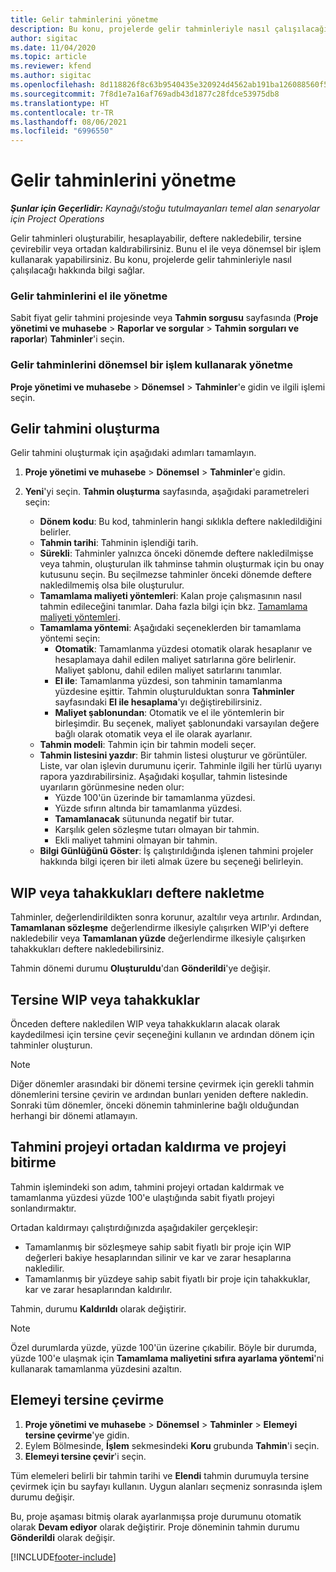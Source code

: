 ```yaml
---
title: Gelir tahminlerini yönetme
description: Bu konu, projelerde gelir tahminleriyle nasıl çalışılacağı hakkında bilgi sağlar.
author: sigitac
ms.date: 11/04/2020
ms.topic: article
ms.reviewer: kfend
ms.author: sigitac
ms.openlocfilehash: 8d118826f8c63b9540435e320924d4562ab191ba126088560f5def1c1ff0b908
ms.sourcegitcommit: 7f8d1e7a16af769adb43d1877c28fdce53975db8
ms.translationtype: HT
ms.contentlocale: tr-TR
ms.lasthandoff: 08/06/2021
ms.locfileid: "6996550"
---
```

# <a name="manage-revenue-estimates"></a>Gelir tahminlerini yönetme

_**Şunlar için Geçerlidir:** Kaynağı/stoğu tutulmayanları temel alan senaryolar için Project Operations_

Gelir tahminleri oluşturabilir, hesaplayabilir, deftere nakledebilir, tersine çevirebilir veya ortadan kaldırabilirsiniz. Bunu el ile veya dönemsel bir işlem kullanarak yapabilirsiniz. Bu konu, projelerde gelir tahminleriyle nasıl çalışılacağı hakkında bilgi sağlar.

### <a name="manage-revenue-estimates-manually"></a>Gelir tahminlerini el ile yönetme

Sabit fiyat gelir tahmini projesinde veya **Tahmin sorgusu** sayfasında (**Proje yönetimi ve muhasebe** > **Raporlar ve sorgular** > **Tahmin sorguları ve raporlar**) **Tahminler**'i seçin.

### <a name="manage-revenue-estimates-using-a-periodic-process"></a>Gelir tahminlerini dönemsel bir işlem kullanarak yönetme

**Proje yönetimi ve muhasebe** > **Dönemsel** > **Tahminler**'e gidin ve ilgili işlemi seçin.

## <a name="create-a-revenue-estimate"></a>Gelir tahmini oluşturma

Gelir tahmini oluşturmak için aşağıdaki adımları tamamlayın. 

1. **Proje yönetimi ve muhasebe** > **Dönemsel** > **Tahminler**'e gidin.
2. **Yeni**'yi seçin. **Tahmin oluşturma** sayfasında, aşağıdaki parametreleri seçin:

   - **Dönem kodu**: Bu kod, tahminlerin hangi sıklıkla deftere nakledildiğini belirler.
   - **Tahmin tarihi**: Tahminin işlendiği tarih.
   - **Sürekli**: Tahminler yalnızca önceki dönemde deftere nakledilmişse veya tahmin, oluşturulan ilk tahminse tahmin oluşturmak için bu onay kutusunu seçin. Bu seçilmezse tahminler önceki dönemde deftere nakledilmemiş olsa bile oluşturulur.
   - **Tamamlama maliyeti yöntemleri**: Kalan proje çalışmasının nasıl tahmin edileceğini tanımlar. Daha fazla bilgi için bkz. [Tamamlama maliyeti yöntemleri](cost-complete-methods.md).
   - **Tamamlama yöntemi**: Aşağıdaki seçeneklerden bir tamamlama yöntemi seçin:
     - **Otomatik**: Tamamlanma yüzdesi otomatik olarak hesaplanır ve hesaplamaya dahil edilen maliyet satırlarına göre belirlenir. Maliyet şablonu, dahil edilen maliyet satırlarını tanımlar.
     - **El ile**: Tamamlanma yüzdesi, son tahminin tamamlanma yüzdesine eşittir. Tahmin oluşturulduktan sonra **Tahminler** sayfasındaki **El ile hesaplama**'yı değiştirebilirsiniz.
     - **Maliyet şablonundan**: Otomatik ve el ile yöntemlerin bir birleşimdir. Bu seçenek, maliyet şablonundaki varsayılan değere bağlı olarak otomatik veya el ile olarak ayarlanır.
   - **Tahmin modeli**: Tahmin için bir tahmin modeli seçer.
   - **Tahmin listesini yazdır**: Bir tahmin listesi oluşturur ve görüntüler. Liste, var olan işlevin durumunu içerir. Tahminle ilgili her türlü uyarıyı rapora yazdırabilirsiniz. Aşağıdaki koşullar, tahmin listesinde uyarıların görünmesine neden olur:
     - Yüzde 100'ün üzerinde bir tamamlanma yüzdesi.
     - Yüzde sıfırın altında bir tamamlanma yüzdesi.
     - **Tamamlanacak** sütununda negatif bir tutar.
     - Karşılık gelen sözleşme tutarı olmayan bir tahmin.
     - Ekli maliyet tahmini olmayan bir tahmin.
   - **Bilgi Günlüğünü Göster**: İş çalıştırıldığında işlenen tahmini projeler hakkında bilgi içeren bir ileti almak üzere bu seçeneği belirleyin.


## <a name="post-wip-or-accruals"></a>WIP veya tahakkukları deftere nakletme

Tahminler, değerlendirildikten sonra korunur, azaltılır veya artırılır. Ardından, **Tamamlanan sözleşme** değerlendirme ilkesiyle çalışırken WIP'yi deftere nakledebilir veya **Tamamlanan yüzde** değerlendirme ilkesiyle çalışırken tahakkukları deftere nakledebilirsiniz.
  
Tahmin dönemi durumu **Oluşturuldu**'dan **Gönderildi**'ye değişir.

## <a name="reverse-wip-or-accruals"></a>Tersine WIP veya tahakkuklar

Önceden deftere nakledilen WIP veya tahakkukların alacak olarak kaydedilmesi için tersine çevir seçeneğini kullanın ve ardından dönem için tahminler oluşturun.

> [!NOTE]
> Diğer dönemler arasındaki bir dönemi tersine çevirmek için gerekli tahmin dönemlerini tersine çevirin ve ardından bunları yeniden deftere nakledin. Sonraki tüm dönemler, önceki dönemin tahminlerine bağlı olduğundan herhangi bir dönemi atlamayın.

## <a name="eliminate-the-estimate-project-and-finish-the-project"></a>Tahmini projeyi ortadan kaldırma ve projeyi bitirme

Tahmin işlemindeki son adım, tahmini projeyi ortadan kaldırmak ve tamamlanma yüzdesi yüzde 100'e ulaştığında sabit fiyatlı projeyi sonlandırmaktır.

Ortadan kaldırmayı çalıştırdığınızda aşağıdakiler gerçekleşir:

- Tamamlanmış bir sözleşmeye sahip sabit fiyatlı bir proje için WIP değerleri bakiye hesaplarından silinir ve kar ve zarar hesaplarına nakledilir.
- Tamamlanmış bir yüzdeye sahip sabit fiyatlı bir proje için tahakkuklar, kar ve zarar hesaplarından kaldırılır.

Tahmin, durumu **Kaldırıldı** olarak değiştirir.

> [!NOTE]
> Özel durumlarda yüzde, yüzde 100'ün üzerine çıkabilir. Böyle bir durumda, yüzde 100'e ulaşmak için **Tamamlama maliyetini sıfıra ayarlama yöntemi**'ni kullanarak tamamlanma yüzdesini azaltın.

## <a name="reverse-elimination"></a>Elemeyi tersine çevirme

1. **Proje yönetimi ve muhasebe** > **Dönemsel** > **Tahminler** > **Elemeyi tersine çevirme**'ye gidin. 
2. Eylem Bölmesinde, **İşlem** sekmesindeki **Koru** grubunda **Tahmin**'i seçin. 
3. **Elemeyi tersine çevir**'i seçin.

Tüm elemeleri belirli bir tahmin tarihi ve **Elendi** tahmin durumuyla tersine çevirmek için bu sayfayı kullanın. Uygun alanları seçmeniz sonrasında işlem durumu değişir.

Bu, proje aşaması bitmiş olarak ayarlanmışsa proje durumunu otomatik olarak **Devam ediyor** olarak değiştirir. Proje döneminin tahmin durumu **Gönderildi** olarak değişir.


[!INCLUDE[footer-include](../includes/footer-banner.md)]